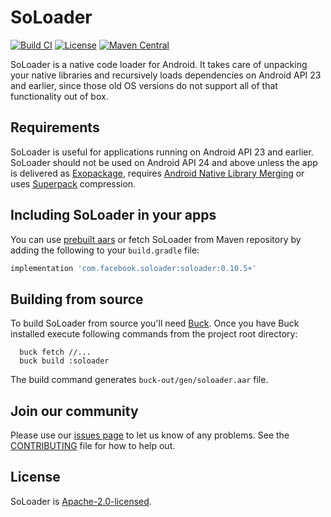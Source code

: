 # SoLoader

[![Build CI](https://github.com/facebook/soloader/actions/workflows/build.yml/badge.svg)](https://github.com/facebook/SoLoader/actions/workflows/build.yml)
[![License](https://img.shields.io/badge/License-Apache_2.0-blue.svg)](https://opensource.org/licenses/Apache-2.0)
[![Maven Central](https://maven-badges.herokuapp.com/maven-central/com.facebook.soloader/soloader/badge.svg?style=flat)](https://maven-badges.herokuapp.com/maven-central/com.facebook.soloader/soloader)

SoLoader is a native code loader for Android. It takes care of unpacking your native libraries
and recursively loads dependencies on Android API 23 and earlier, since those old OS versions
do not support all of that functionality out of box.

## Requirements
SoLoader is useful for applications running on Android API 23 and earlier. SoLoader should not
be used on Android API 24 and above unless the app is delivered as
[Exopackage](https://buck.build/article/exopackage.html), requires
[Android Native Library Merging](https://engineering.fb.com/2018/01/23/android/android-native-library-merging/)
or uses [Superpack](https://engineering.fb.com/2021/09/13/core-data/superpack/)
compression.

## Including SoLoader in your apps
You can use [prebuilt aars](https://github.com/facebook/soloader/releases/latest)
or fetch SoLoader from Maven repository by adding the following to your
`build.gradle` file:
```groovy
implementation 'com.facebook.soloader:soloader:0.10.5+'
```

## Building from source
To build SoLoader from source you'll need [Buck](https://buckbuild.com/).
Once you have Buck installed execute following commands from the project root
directory:
```shell
  buck fetch //...
  buck build :soloader
```
The build command generates `buck-out/gen/soloader.aar` file.

## Join our community
Please use our [issues page](https://github.com/facebook/soloader/issues) to let us know of any problems.
See the [CONTRIBUTING](https://github.com/facebook/soloader/blob/main/CONTRIBUTING.md) file for how to
help out.

## License
SoLoader is [Apache-2.0-licensed](https://github.com/facebook/soloader/blob/main/LICENSE).
